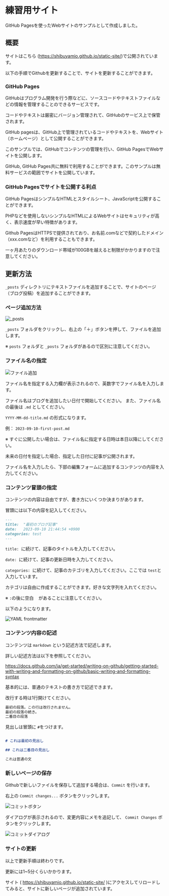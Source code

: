 # 練習用サイト

GitHub Pagesを使ったWebサイトのサンプルとして作成しました。

## 概要

サイトはこちら (https://shibuyamio.github.io/static-site/)で公開されています。

以下の手順でGithubを更新することで、サイトを更新することができます。

### GitHub Pages

GitHubはプログラム開発を行う際などに、ソースコードやテキストファイルなどの情報を管理することのできるサービスです。

コードやテキストは厳密にバージョン管理されて、GitHubのサービス上で保管されます。

GitHub pagesは、GitHub上で管理されているコードやテキストを、Webサイト（ホームページ）として公開することができます。

このサンプルでは、GitHubでコンテンツの管理を行い、GitHub PagesでWebサイトを公開します。

GitHub, GitHub Pages共に無料で利用することができます。このサンプルは無料サービスの範囲でサイトを公開しています。

### GitHub Pagesでサイトを公開する利点

GitHub PagesはシンプルなHTMLとスタイルシート、JavaScriptを公開することができます。

PHPなどを使用しないシンプルなHTMLによるWebサイトはセキュリティが高く、表示速度が早い特徴があります。

Github PagesはHTTPSで提供されており、お名前.comなどで契約したドメイン（xxx.comなど）を利用することもできます。

一ヶ月あたりのダウンロード帯域が100GBを越えると制限がかかりますので注意してください。


## 更新方法

`_posts` ディレクトリにテキストファイルを追加することで、サイトのページ（ブログ投稿）を追加することができます。

### ページ追加方法

![_posts](images/_posts.png)

`_posts` フォルダをクリックし、右上の「＋」ボタンを押して、ファイルを追加します。

※ `posts` フォルダと `_posts` フォルダがあるので区別に注意してください。

### ファイル名の指定

![ファイル追加](images/posts_file_add.png)

ファイル名を指定する入力欄が表示されるので、英数字でファイル名を入力します。

ファイル名はブログを追加したい日付で開始してください。 また、ファイル名の最後は `.md` としてください。

`YYYY-MM-dd-title.md` の形式になります。

例： `2023-09-10-first-post.md`

※ すぐに公開したい場合は、ファイル名に指定する日時は本日以降にしてください。

未来の日付を指定した場合、指定した日付に記事が公開されます。

ファイル名を入力したら、下部の編集フォームに追加するコンテンツの内容を入力してください。

### コンテンツ冒頭の指定

コンテンツの内容は自由ですが、書き方にいくつか決まりがあります。

冒頭には以下の内容を記入してください。

```markdown
---
title:  "最初のブログ記事"
date:   2023-09-10 21:44:54 +0900
categories: test
---
```

`title: `に続けて、記事のタイトルを入力してください。

`date: `に続けて、記事の更新日時を入力してください。

`categories: `に続けて、記事のカテゴリを入力してください。ここでは `test`と入力しています。

カテゴリは自由に作成することができます。好きな文字列を入れてください。

※ `:`の後に空白 ` ` があることに注意してください。


以下のようになります。

![YAML frontmatter](images/edit-content.png)

### コンテンツ内容の記述

コンテンツは `markdown` という記述方法で記述します。

詳しい記述方法は以下を参照してください。

https://docs.github.com/ja/get-started/writing-on-github/getting-started-with-writing-and-formatting-on-github/basic-writing-and-formatting-syntax


基本的には、普通のテキストの書き方で記述できます。

改行する時は1行開けてください。

```markdown
最初の段落。この行は改行されません。
最初の段落の続き。
二番目の段落
```

見出しは冒頭に `#`をつけます。

```markdown

# これは最初の見出し

## これは二番目の見出し

これは普通の文
```

### 新しいページの保存

Githubで新しいファイルを保存して追加する場合は、`Commit` を行います。

右上の `Commit changes...` ボタンをクリックします。

![コミットボタン](images/commit-button.png)

ダイアログが表示されるので、変更内容にメモを追記して、 `Commit Changes` ボタンをクリックします。

![コミットダイアログ](images/commit-dialog.png)


### サイトの更新

以上で更新手順は終わりです。

更新には1~5分くらいかかります。

サイト ( https://shibuyamio.github.io/static-site/ )にアクセスしてリロードしてみると、サイトに新しいページが追加されています。


